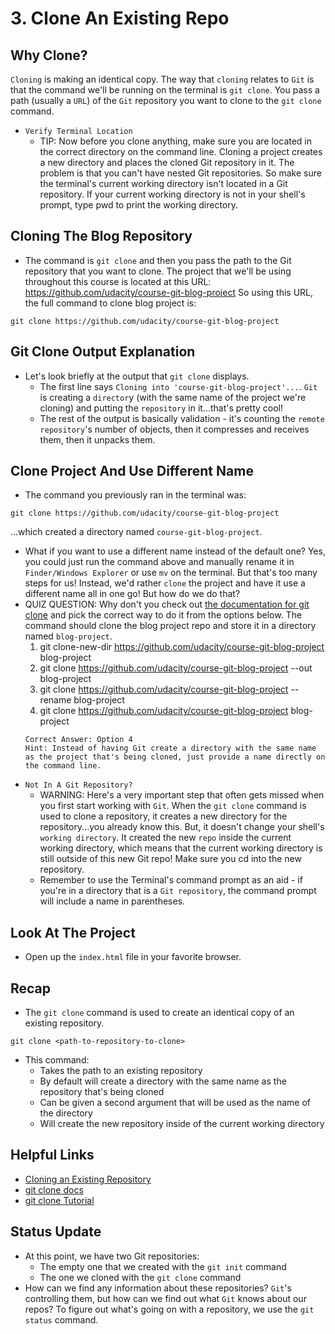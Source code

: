 # 3. Clone An Existing Repo
## Why Clone?
`Cloning` is making an identical copy. The way that `cloning` relates to `Git` is that the command we'll be running on the terminal is `git clone`. You pass a path (usually a `URL`) of the `Git` repository you want to clone to the `git clone` command.
- `Verify Terminal Location`
  - TIP: Now before you clone anything, make sure you are located in the correct directory on the command line. Cloning a project creates a new directory and places the cloned Git repository in it. The problem is that you can't have nested Git repositories. So make sure the terminal's current working directory isn't located in a Git repository. If your current working directory is not in your shell's prompt, type pwd to print the working directory.

## Cloning The Blog Repository
- The command is `git clone` and then you pass the path to the Git repository that you want to clone. The project that we'll be using throughout this course is located at this URL: https://github.com/udacity/course-git-blog-project So using this URL, the full command to clone blog project is:
```
git clone https://github.com/udacity/course-git-blog-project
```

## Git Clone Output Explanation
- Let's look briefly at the output that `git clone` displays.
  - The first line says `Cloning into 'course-git-blog-project'...`. `Git` is creating a `director`y (with the same name of the project we're cloning) and putting the `repository` in it...that's pretty cool!
  - The rest of the output is basically validation - it's counting the `remote repository`'s number of objects, then it compresses and receives them, then it unpacks them.

## Clone Project And Use Different Name
- The command you previously ran in the terminal was:
```
git clone https://github.com/udacity/course-git-blog-project
```
...which created a directory named `course-git-blog-project`.
- What if you want to use a different name instead of the default one? Yes, you could just run the command above and manually rename it in `Finder/Windows Explorer` or use `mv` on the terminal. But that's too many steps for us! Instead, we'd rather `clone` the project and have it use a different name all in one go! But how do we do that?
- QUIZ QUESTION: Why don't you check out [the documentation for git clone](https://git-scm.com/book/en/v2/Git-Basics-Getting-a-Git-Repository#Cloning-an-Existing-Repository) and pick the correct way to do it from the options below. The command should clone the blog project repo and store it in a directory named `blog-project`.
  1. git clone-new-dir https://github.com/udacity/course-git-blog-project blog-project
  2. git clone https://github.com/udacity/course-git-blog-project --out blog-project
  3. git clone https://github.com/udacity/course-git-blog-project --rename blog-project
  4. git clone https://github.com/udacity/course-git-blog-project blog-project
  ```
  Correct Answer: Option 4
  Hint: Instead of having Git create a directory with the same name as the project that's being cloned, just provide a name directly on the command line.
  ```
- `Not In A Git Repository?` 
  - WARNING: Here's a very important step that often gets missed when you first start working with `Git`. When the `git clone` command is used to clone a repository, it creates a new directory for the repository...you already know this. But, it doesn't change your shell's `working directory`. It created the new `repo` inside the current working directory, which means that the current working directory is still outside of this new Git repo! Make sure you cd into the new repository.
  - Remember to use the Terminal's command prompt as an aid - if you're in a directory that is a `Git repository`, the command prompt will include a name in parentheses.

## Look At The Project
- Open up the `index.html` file in your favorite browser.

## Recap
- The `git clone` command is used to create an identical copy of an existing repository.
```
git clone <path-to-repository-to-clone>
```
- This command:
  - Takes the path to an existing repository
  - By default will create a directory with the same name as the repository that's being cloned
  - Can be given a second argument that will be used as the name of the directory
  - Will create the new repository inside of the current working directory

## Helpful Links
- [Cloning an Existing Repository](https://git-scm.com/book/en/v2/Git-Basics-Getting-a-Git-Repository#Cloning-an-Existing-Repository)
- [git clone docs](https://git-scm.com/docs/git-clone)
- [git clone Tutorial](https://www.atlassian.com/git/tutorials/setting-up-a-repository)

## Status Update
- At this point, we have two Git repositories:
  - The empty one that we created with the `git init` command
  - The one we cloned with the `git clone` command
- How can we find any information about these repositories? `Git`'s controlling them, but how can we find out what `Git` knows about our repos? To figure out what's going on with a repository, we use the `git status` command.